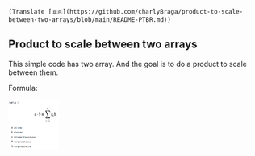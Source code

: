                                                                       (Translate [🇧🇷](https://github.com/charlyBraga/product-to-scale-between-two-arrays/blob/main/README-PTBR.md))
## Product to scale between two arrays 

This simple code has two array. And the goal is to do a product to scale between them.


Formula:

<img src="https://github.com/charlyBraga/product-to-scale-between-two-arrays/blob/main/formula_product_scale.png?raw=true" alt="MarineGEO circle logo" style="height: 100px; width:100px;"/>
